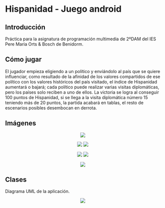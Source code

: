 # Hispanidad - Juego android

## Introducción
Práctica para la asignatura de programación multimedia de 2ºDAM del IES Pere Maria Orts & Bosch de Benidorm. 

## Cómo jugar
El jugador empieza eligiendo a un político y enviándolo al país que se quiere influenciar, como resultado de la afinidad de los valores compartidos de ese político con los valores históricos del país visitado, el índice de Hispanidad aumentará o bajará; cada político puede realizar varias visitas diplomáticas, pero los países solo reciben a uno de ellos.  La victoria se logra al conseguir 100 puntos de Hispanidad, si se llega a la visita diplomática número 15 teniendo más de 20 puntos, la partida acabará en tablas, el resto de escenarios posibles desembocan en derrota. 

## Imágenes
<p align="center">
    <img src="img/portada.png">

</p>

<p align="center">
    <img src="img/politicos.png" >
    <img src="img/paises.png" >
</p>
<p align="center">
    <img src="img/favorable.png" >
        <img src="img/desfavorable.png" >
</p>

<p align="center">
    <img src="img/tablas.png" >

</p>

## Clases
Diagrama UML de la aplicación.
<p align="center">
    <img src="img/UML.png" >
</p>


